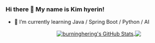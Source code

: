### Hi there 👋 My name is Kim hyerin!
- 🌱 I’m currently learning Java / Spring Boot / Python / AI
<!--
**burninghering/burninghering** is a ✨ _special_ ✨ repository because its `README.md` (this file) appears on your GitHub profile.

Here are some ideas to get you started:

- 🔭 I’m currently working on ...
- 🌱 I’m currently learning ...
- 👯 I’m looking to collaborate on ...
- 🤔 I’m looking for help with ...
- 💬 Ask me about ...
- 📫 How to reach me: ...
- 😄 Pronouns: ...
- ⚡ Fun fact: ...
-->
<p align="center">

<a href="https://github.com/burninghering/burninghering">
  <img align="center" src="https://github-readme-stats.vercel.app/api?username=burninghering&show_icons=true&theme=merko&include_all_commits=true&hide=contribs&count_private=true&line_height=32" alt="burninghering's GitHub Stats" />
</a>

<a href="https://github.com/burninghering/burninghering">
  <img align="center" src="https://github-readme-stats.vercel.app/api/top-langs/?username=burninghering&show_icons=true&theme=merko&langs_count=3&layout=default&hide_border=false" />
</a>

</p>
